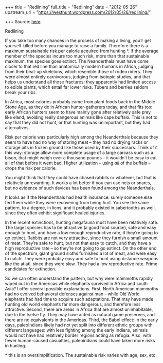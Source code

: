 +++
title = "Redlining"
full_title = "Redlining"
date = "2012-05-26"
upstream_url = "https://westhunt.wordpress.com/2012/05/26/redlining/"

+++
Source: [here](https://westhunt.wordpress.com/2012/05/26/redlining/).

Redlining

If you take too many chances in the process of making a living, you’ll
get yourself killed before you manage to raise a family. Therefore
there is a maximum sustainable risk per calorie acquired from hunting
\*. If the average member of the species incurs too much risk, more
than that sustainable maximum, the species goes extinct. The
Neanderthals must have come closer to that red line than anatomically
modern humans in Africa, judging from their beat-up skeletons, which
resemble those of rodeo riders. They were almost entirely carnivorous,
judging from isotopic studies, and that helps us understand all those
fractures: they apparently had limited access to edible plants, which
entail far lower risks. Tubers and berries seldom break your ribs.

In Africa, most calories probably came from plant foods back in the
Middle Stone Age, as they do in African hunter-gatherers today, and
that fits too: early African hunters seem to have mainly gone after
relatively safe prey like eland, avoiding really dangerous animals like
cape buffalo. This is not to say that they did not hunt, or that
hunting was unimportant, but they had alternatives.

Risk per calorie was particularly high among the Neanderthals because
they seem to have had no way of storing meat – they had no drying racks
or storage pits in frozen ground like those used by their successors.
Think of it this way: storage allow more complete usage of a large
carcass such as a bison, that might weigh over a thousand pounds – it
wouldn’t be easy to eat all of that before it went bad. Higher
utilization – using *all* of the buffalo – drops the risk per calorie.

You might think that they could have chased rabbits or whatever, but
that is relatively unrewarding. It works a lot better if you can use
nets or snares, but no evidence of such devices has been found among the
Neanderthals.

It looks as if the Neanderthals had health insurance: surely someone
else fed them while they were recovering from being hurt. You see the
same pattern, to a degree, in lions, and it probably existed in
sabertooths as well, since they often exhibit significant healed
injuries.

In the recent extinctions, hunting megafauna must have been relatively
safe. The target species has to be attractive (a good food source),
safe and easy enough to hunt, and have a low enough reproductive rate,
if they’re going to go extinct. Rabbits are not very attractive, since
they furnish a small amount of meat. They’re safe to hunt, but not that
easy to catch, and they have a high reproductive rate – so they’re not
going to go extinct. On the other end of the spectrum, giant ground
sloths furnished a lot of meat, and were easy to catch. They were
probably easy and safe to hunt using distance weapons like the atlatl,
since they were slow. They had a low reproductive rate. Prime
candidates for extinction.

So we can often understand the pattern, but why were mammoths rapidly
wiped out in the Americas while elephants survived in Africa and south
Asia? I offer several possible explanations. First, North American
mammoths had no evolved behavioral defenses against man – while Old
World elephants had had time to acquire such adaptations. That may have
made hunting old world elephants far more dangerous, and therefore less
attractive. Second, there are areas in Africa that are almost
uninhabitable, due to the tsetse fly. They may have acted as natural
game preserves, and there are no equivalents in the Americas. Third,
the Babel effect: in the early days, paleoIndians likely had not yet
split into different ethnic groups with different languages: with less
fighting among the early Indians, animals would not have had relatively
border regions acting as refugia. Also, with fewer human-caused
casualties, paleoindians could have taken more risks in hunting.

\* this is an oversimplification. The sustainable risk varies with age,
sex, etc.

